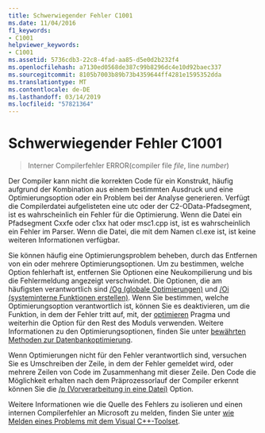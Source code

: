 ```yaml
---
title: Schwerwiegender Fehler C1001
ms.date: 11/04/2016
f1_keywords:
- C1001
helpviewer_keywords:
- C1001
ms.assetid: 5736cdb3-22c8-4fad-aa85-d5e0d2b232f4
ms.openlocfilehash: a7130ed0568de387c99b8296dc4e10d92baec337
ms.sourcegitcommit: 8105b7003b89b73b4359644ff4281e1595352dda
ms.translationtype: MT
ms.contentlocale: de-DE
ms.lasthandoff: 03/14/2019
ms.locfileid: "57821364"
---
```

# <a name="fatal-error-c1001"></a>Schwerwiegender Fehler C1001

> Interner Compilerfehler ERROR(compiler file *file*, line *number*)

Der Compiler kann nicht die korrekten Code für ein Konstrukt, häufig aufgrund der Kombination aus einem bestimmten Ausdruck und eine Optimierungsoption oder ein Problem bei der Analyse generieren. Verfügt die Compilerdatei aufgelisteten eine utc oder der C2-OData-Pfadsegment, ist es wahrscheinlich ein Fehler für die Optimierung. Wenn die Datei ein Pfadsegment Cxxfe oder c1xx hat oder msc1.cpp ist, ist es wahrscheinlich ein Fehler im Parser. Wenn die Datei, die mit dem Namen cl.exe ist, ist keine weiteren Informationen verfügbar.

Sie können häufig eine Optimierungsproblem beheben, durch das Entfernen von ein oder mehrere Optimierungsoptionen. Um zu bestimmen, welche Option fehlerhaft ist, entfernen Sie Optionen eine Neukompilierung und bis die Fehlermeldung angezeigt verschwindet. Die Optionen, die am häufigsten verantwortlich sind [/Og (globale Optimierungen)](../../build/reference/og-global-optimizations.md) und [/Oi (systeminterne Funktionen erstellen)](../../build/reference/oi-generate-intrinsic-functions.md). Wenn Sie bestimmen, welche Optimierungsoption verantwortlich ist, können Sie es deaktivieren, um die Funktion, in dem der Fehler tritt auf, mit, der [optimieren](../../preprocessor/optimize.md) Pragma und weiterhin die Option für den Rest des Moduls verwenden. Weitere Informationen zu den Optimierungsoptionen, finden Sie unter [bewährten Methoden zur Datenbankoptimierung](../../build/optimization-best-practices.md).

Wenn Optimierungen nicht für den Fehler verantwortlich sind, versuchen Sie es Umschreiben der Zeile, in dem der Fehler gemeldet wird, oder mehrere Zeilen von Code im Zusammenhang mit dieser Zeile. Den Code die Möglichkeit erhalten nach dem Präprozessorlauf der Compiler erkennt können Sie die [/p (Vorverarbeitung in eine Datei)](../../build/reference/p-preprocess-to-a-file.md) Option.

Weitere Informationen wie die Quelle des Fehlers zu isolieren und einen internen Compilerfehler an Microsoft zu melden, finden Sie unter [wie Melden eines Problems mit dem Visual C++-Toolset](../../how-to-report-a-problem-with-the-visual-cpp-toolset.md).
